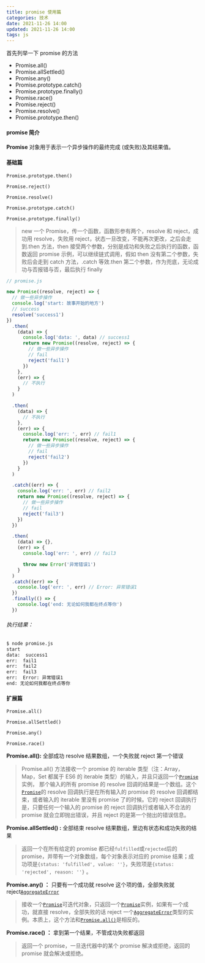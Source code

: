 ```yaml
---
title: promise 使用篇
categories: 技术
date: 2021-11-26 14:00
updated: 2021-11-26 14:00
tags: js
---
```


首先列举一下 promise 的方法

- Promise.all()
- Promise.allSettled()
- Promise.any()
- Promise.prototype.catch()
- Promise.prototype.finally()
- Promise.race()
- Promise.reject()
- Promise.resolve()
- Promise.prototype.then()

#### promise 简介

**Promise** 对象用于表示一个异步操作的最终完成 (或失败)及其结果值。

#### 基础篇

`Promise.prototype.then()`

`Promise.reject() `

`Promise.resolve() `

`Promise.prototype.catch() `

`Promise.prototype.finally() `

> new 一个 Promise，传一个函数，函数形参有两个，resolve 和 reject，成功用 resolve，失败用 reject，状态一旦改变，不能再次更改，之后会走到.then 方法，then 接受两个参数，分别是成功和失败之后执行的函数，函数返回 promise 示例，可以继续链式调用，假如 then 没有第二个参数，失败后会走到 catch 方法，.catch 等效.then 第二个参数，作为兜底，无论成功与否报错与否，最后执行 finally

```js
// promise.js

new Promise((resolve, reject) => {
  // 做一些异步操作
  console.log('start: 故事开始的地方')
  // success
  resolve('success1')
})
  .then(
    (data) => {
      console.log('data: ', data) // success1
      return new Promise((resolve, reject) => {
        // 做一些异步操作
        // fail
        reject('fail1')
      })
    },
    (err) => {
      // 不执行
    }
  )

  .then(
    (data) => {
      // 不执行
    },
    (err) => {
      console.log('err: ', err) // fail1
      return new Promise((resolve, reject) => {
        // 做一些异步操作
        // fail
        reject('fail2')
      })
    }
  )

  .catch((err) => {
    console.log('err: ', err) // fail2
    return new Promise((resolve, reject) => {
      // 做一些异步操作
      // fail
      reject('fail3')
    })
  })

  .then(
    (data) => {},
    (err) => {
      console.log('err: ', err) // fail3

      throw new Error('异常错误1')
    }
  )
  .catch((err) => {
    console.log('err: ', err) // Error: 异常错误1
  })
  .finally(() => {
    console.log('end: 无论如何我都在终点等你')
  })
```

###### 执行结果：

```bash
$ node promise.js
start
data:  success1
err:  fail1
err:  fail2
err:  fail3
err:  Error: 异常错误1
end: 无论如何我都在终点等你
```

#### 扩展篇

`Promise.all()`

`Promise.allSettled()`

`Promise.any()`

`Promise.race()`

**Promise.all():** 全部成功 resolve 结果数组，一个失败就 reject 第一个错误

> Promise.all() 方法接收一个 promise 的 iterable 类型（注：Array，Map，Set 都属于 ES6 的 iterable 类型）的输入，并且只返回一个[`Promise`](https://developer.mozilla.org/zh-CN/docs/Web/JavaScript/Reference/Global_Objects/Promise)实例， 那个输入的所有 promise 的 resolve 回调的结果是一个数组。这个[`Promise`](https://developer.mozilla.org/zh-CN/docs/Web/JavaScript/Reference/Global_Objects/Promise)的 resolve 回调执行是在所有输入的 promise 的 resolve 回调都结束，或者输入的 iterable 里没有 promise 了的时候。它的 reject 回调执行是，只要任何一个输入的 promise 的 reject 回调执行或者输入不合法的 promise 就会立即抛出错误，并且 reject 的是第一个抛出的错误信息。

**Promise.allSettled() :** 全部结束 resolve 结果数组，里边有状态和成功失败的结果

> 返回一个在所有给定的 promise 都已经`fulfilled`或`rejected`后的 promise，并带有一个对象数组，每个对象表示对应的 promise 结果；成功项是`{status: 'fulfilled', value: ''}`，失败项是`{status: 'rejected', reason: ''}` 。

**Promise.any() ：** 只要有一个成功就 resolve 这个项的值，全部失败就 reject[`AggregateError`](https://developer.mozilla.org/zh-CN/docs/Web/JavaScript/Reference/Global_Objects/AggregateError)

> 接收一个[`Promise`](https://developer.mozilla.org/zh-CN/docs/Web/JavaScript/Reference/Global_Objects/Promise)可迭代对象，只返回一个[`Promise`](https://developer.mozilla.org/zh-CN/docs/Web/JavaScript/Reference/Global_Objects/Promise)实例，如果有一个成功，就直接 resolve，全部失败的话 reject 一个[`AggregateError`](https://developer.mozilla.org/zh-CN/docs/Web/JavaScript/Reference/Global_Objects/AggregateError)类型的实例。本质上，这个方法和[`Promise.all()`](https://developer.mozilla.org/zh-CN/docs/Web/JavaScript/Reference/Global_Objects/Promise/all)是相反的。

**Promise.race() ：** 拿到第一个结果，不管成功失败都返回

> 返回一个 promise，一旦迭代器中的某个 promise 解决或拒绝，返回的 promise 就会解决或拒绝。
